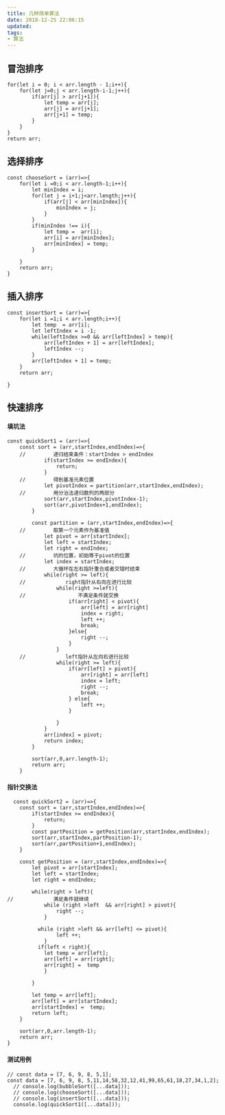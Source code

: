 ```yaml
---
title: 几种简单算法
date: 2018-12-25 22:06:15
updated:
tags:
- 算法
---
```

##  冒泡排序

    for(let i = 0; i < arr.length - 1;i++){
        for(let j=0;j < arr.length-i-1;j++){
            if(arr[j] > arr[j+1]){
                let temp = arr[j];
                arr[j] = arr[j+1];
                arr[j+1] = temp;
            }
        }
    }
    return arr;

##   选择排序

    const chooseSort = (arr)=>{
        for(let i =0;i < arr.length-1;i++){
            let minIndex = i;
            for(let j = i+1;j<arr.length;j++){
                if(arr[j] < arr[minIndex]){
                    minIndex = j;
                }
            }
            if(minIndex !== i){
                let temp =  arr[i];
                arr[i] = arr[minIndex];
                arr[minIndex] = temp; 
            }

        }
        return arr;
    }

##  插入排序

    const insertSort = (arr)=>{
        for(let i =1;i < arr.length;i++){
            let temp  = arr[i];
            let leftIndex = i -1;
            while(leftIndex >=0 && arr[leftIndex] > temp){
                arr[leftIndex + 1] = arr[leftIndex];
                leftIndex --;
            }
            arr[leftIndex + 1] = temp;
        }
        return arr;
        
    }

##  快速排序
####  填坑法

    const quickSort1 = (arr)=>{
        const sort = (arr,startIndex,endIndex)=>{
        //         递归结束条件：startIndex > endIndex
                if(startIndex >= endIndex){
                    return;
                }
        //         得到基准元素位置
                let pivotIndex = partition(arr,startIndex,endIndex);
        //         用分治法递归数列的两部分
                sort(arr,startIndex,pivotIndex-1); 
                sort(arr,pivotIndex+1,endIndex); 
            }
            
            const partition = (arr,startIndex,endIndex)=>{
        //         取第一个元素作为基准值
                let pivot = arr[startIndex];
                let left = startIndex;
                let right = endIndex;
        //         坑的位置，初始等于pivot的位置
                let index = startIndex;
        //         大循环在左右指针重合或者交错时结束
                while(right >= left){
        //             right指针从右向左进行比较
                    while(right >=left){
        //                 不满足条件就交换
                        if(arr[right] < pivot){
                            arr[left] = arr[right]
                            index = right;
                            left ++;
                            break;
                        }else{
                            right --;
                        }
                    }
        //             left指针从左向右进行比较
                    while(right >= left){
                        if(arr[left] > pivot){
                            arr[right] = arr[left]
                            index = left;
                            right --;
                            break;
                        } else{
                            left ++;
                        }
                        
                    }
                }
                arr[index] = pivot;
                return index;
            }
            
            sort(arr,0,arr.length-1);
            return arr;
        }

#### 指针交换法

      const quickSort2 = (arr)=>{
        const sort = (arr,startIndex,endIndex)=>{
            if(startIndex >= endIndex){
                return;
            }
            const partPosition = getPosition(arr,startIndex,endIndex);
            sort(arr,startIndex,partPosition-1);
            sort(arr,partPosition+1,endIndex);
        }
        
        const getPosition = (arr,startIndex,endIndex)=>{
            let pivot = arr[startIndex];
            let left = startIndex;
            let right = endIndex;
            
            while(right > left){
    //             满足条件就继续
                while (right >left  && arr[right] > pivot){
                    right --;
                }
                
              while (right >left && arr[left] <= pivot){
                    left ++;
                }
              if(left < right){
                let temp = arr[left];
                arr[left] = arr[right];
                arr[right] =  temp 
                }
                
            }
            
            let temp = arr[left];
            arr[left] = arr[startIndex];
            arr[startIndex] =  temp;
            return left;
        }
        
        sort(arr,0,arr.length-1);
        return arr;
    }


####  测试用例

    // const data = [7, 6, 9, 8, 5,1];
    const data = [7, 6, 9, 8, 5,11,14,58,32,12,41,99,65,61,18,27,34,1,2];
      // console.log(bubbleSort([...data]));
      // console.log(chooseSort([...data]));
      // console.log(insertSort([...data]));
      console.log(quickSort1([...data]));